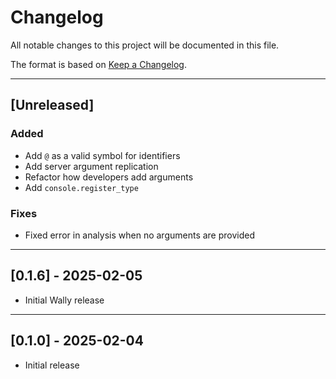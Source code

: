 # Changelog

All notable changes to this project will be documented in this file.

The format is based on [Keep a Changelog](https://keepachangelog.com/en/1.0.0/).

--------------------------------------------------------------------------------

## [Unreleased]

### Added

- Add `@` as a valid symbol for identifiers
- Add server argument replication
- Refactor how developers add arguments
- Add `console.register_type`

### Fixes

- Fixed error in analysis when no arguments are provided

--------------------------------------------------------------------------------

## [0.1.6] - 2025-02-05

- Initial Wally release

--------------------------------------------------------------------------------

## [0.1.0] - 2025-02-04

- Initial release
